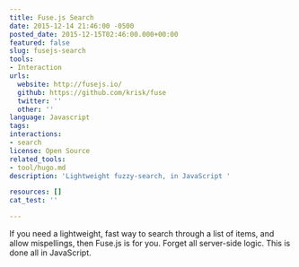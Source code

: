 ```yaml
---
title: Fuse.js Search
date: 2015-12-14 21:46:00 -0500
posted_date: 2015-12-15T02:46:00.000+00:00
featured: false
slug: fusejs-search
tools:
- Interaction
urls:
  website: http://fusejs.io/
  github: https://github.com/krisk/fuse
  twitter: ''
  other: ''
language: Javascript
tags:
interactions:
- search
license: Open Source
related_tools:
- tool/hugo.md
description: 'Lightweight fuzzy-search, in JavaScript '

resources: []
cat_test: ''

---
```

If you need a lightweight, fast way to search through a list of items, and allow mispellings, then Fuse.js is for you. Forget all server-side logic. This is done all in JavaScript.
